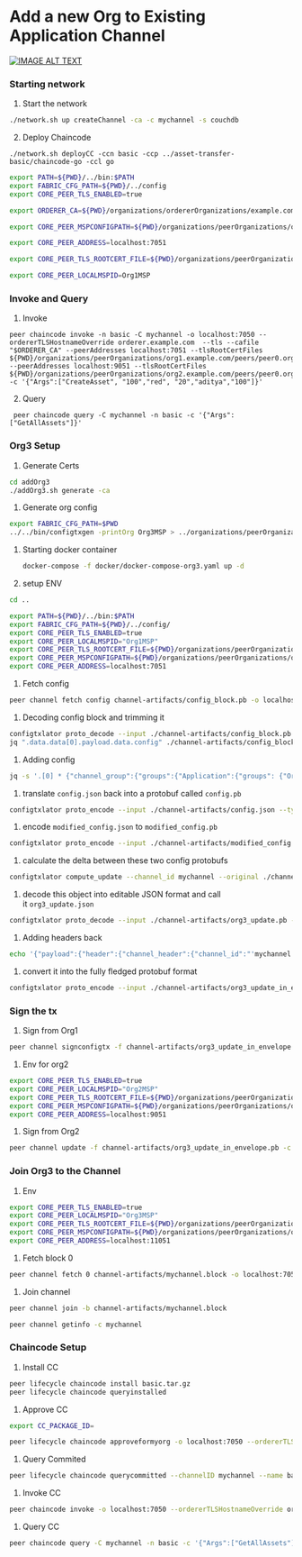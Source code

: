 # Add a new Org to Existing Application Channel

[![IMAGE ALT TEXT](http://img.youtube.com/vi/C0unM4XuIoM/0.jpg)](http://www.youtube.com/watch?v=C0unM4XuIoM "Video Tutorial")

### Starting network

1. Start the network

```bash
./network.sh up createChannel -ca -c mychannel -s couchdb
```

2. Deploy Chaincode

```
./network.sh deployCC -ccn basic -ccp ../asset-transfer-basic/chaincode-go -ccl go
```

```bash
export PATH=${PWD}/../bin:$PATH
export FABRIC_CFG_PATH=${PWD}/../config
export CORE_PEER_TLS_ENABLED=true

export ORDERER_CA=${PWD}/organizations/ordererOrganizations/example.com/orderers/orderer.example.com/msp/tlscacerts/tlsca.example.com-cert.pem

export CORE_PEER_MSPCONFIGPATH=${PWD}/organizations/peerOrganizations/org1.example.com/users/Admin@org1.example.com/msp

export CORE_PEER_ADDRESS=localhost:7051

export CORE_PEER_TLS_ROOTCERT_FILE=${PWD}/organizations/peerOrganizations/org1.example.com/peers/peer0.org1.example.com/tls/ca.crt

export CORE_PEER_LOCALMSPID=Org1MSP
```

### Invoke and Query

1. Invoke

```
peer chaincode invoke -n basic -C mychannel -o localhost:7050 --ordererTLSHostnameOverride orderer.example.com  --tls --cafile "$ORDERER_CA" --peerAddresses localhost:7051 --tlsRootCertFiles ${PWD}/organizations/peerOrganizations/org1.example.com/peers/peer0.org1.example.com/tls/ca.crt --peerAddresses localhost:9051 --tlsRootCertFiles ${PWD}/organizations/peerOrganizations/org2.example.com/peers/peer0.org2.example.com/tls/ca.crt  -c '{"Args":["CreateAsset", "100","red", "20","aditya","100"]}'
```

2. Query

```
 peer chaincode query -C mychannel -n basic -c '{"Args":["GetAllAssets"]}'
```

### Org3 Setup

1. Generate Certs

```bash
cd addOrg3
./addOrg3.sh generate -ca
```

1. Generate org config

```bash
export FABRIC_CFG_PATH=$PWD
../../bin/configtxgen -printOrg Org3MSP > ../organizations/peerOrganizations/org3.example.com/org3.json
```

1. Starting docker container

   ```bash
   docker-compose -f docker/docker-compose-org3.yaml up -d
   ```

2. setup ENV

```bash
cd ..

export PATH=${PWD}/../bin:$PATH
export FABRIC_CFG_PATH=${PWD}/../config/
export CORE_PEER_TLS_ENABLED=true
export CORE_PEER_LOCALMSPID="Org1MSP"
export CORE_PEER_TLS_ROOTCERT_FILE=${PWD}/organizations/peerOrganizations/org1.example.com/peers/peer0.org1.example.com/tls/ca.crt
export CORE_PEER_MSPCONFIGPATH=${PWD}/organizations/peerOrganizations/org1.example.com/users/Admin@org1.example.com/msp
export CORE_PEER_ADDRESS=localhost:7051
```

1. Fetch config

```bash
peer channel fetch config channel-artifacts/config_block.pb -o localhost:7050 --ordererTLSHostnameOverride orderer.example.com -c mychannel --tls --cafile ${PWD}/organizations/ordererOrganizations/example.com/orderers/orderer.example.com/msp/tlscacerts/tlsca.example.com-cert.pem
```

1. Decoding config block and trimming it

```bash
configtxlator proto_decode --input ./channel-artifacts/config_block.pb --type common.Block --output ./channel-artifacts/config_block.json
jq ".data.data[0].payload.data.config" ./channel-artifacts/config_block.json > ./channel-artifacts/config.json
```

1. Adding config

```bash
jq -s '.[0] * {"channel_group":{"groups":{"Application":{"groups": {"Org3MSP":.[1]}}}}}' ./channel-artifacts/config.json ./organizations/peerOrganizations/org3.example.com/org3.json > ./channel-artifacts/modified_config.json
```

1. translate `config.json` back into a protobuf called `config.pb`

```bash
configtxlator proto_encode --input ./channel-artifacts/config.json --type common.Config --output ./channel-artifacts/config.pb
```

1. encode `modified_config.json` to `modified_config.pb`

```bash
configtxlator proto_encode --input ./channel-artifacts/modified_config.json --type common.Config --output ./channel-artifacts/modified_config.pb
```

1. calculate the delta between these two config protobufs

```bash
configtxlator compute_update --channel_id mychannel --original ./channel-artifacts/config.pb --updated ./channel-artifacts/modified_config.pb --output ./channel-artifacts/org3_update.pb
```

1. decode this object into editable JSON format and call it `org3_update.json`

```bash
configtxlator proto_decode --input ./channel-artifacts/org3_update.pb --type common.ConfigUpdate --output ./channel-artifacts/org3_update.json
```

1. Adding headers back

```bash
echo '{"payload":{"header":{"channel_header":{"channel_id":"'mychannel'", "type":2}},"data":{"config_update":'$(cat ./channel-artifacts/org3_update.json)'}}}' | jq . > ./channel-artifacts/org3_update_in_envelope.json
```

1. convert it into the fully fledged protobuf format

```bash
configtxlator proto_encode --input ./channel-artifacts/org3_update_in_envelope.json --type common.Envelope --output ./channel-artifacts/org3_update_in_envelope.pb
```

### Sign the tx

1. Sign from Org1

```bash
peer channel signconfigtx -f channel-artifacts/org3_update_in_envelope.pb
```

1. Env for org2

```bash
export CORE_PEER_TLS_ENABLED=true
export CORE_PEER_LOCALMSPID="Org2MSP"
export CORE_PEER_TLS_ROOTCERT_FILE=${PWD}/organizations/peerOrganizations/org2.example.com/peers/peer0.org2.example.com/tls/ca.crt
export CORE_PEER_MSPCONFIGPATH=${PWD}/organizations/peerOrganizations/org2.example.com/users/Admin@org2.example.com/msp
export CORE_PEER_ADDRESS=localhost:9051
```

1. Sign from Org2

```bash
peer channel update -f channel-artifacts/org3_update_in_envelope.pb -c mychannel -o localhost:7050 --ordererTLSHostnameOverride orderer.example.com --tls --cafile ${PWD}/organizations/ordererOrganizations/example.com/orderers/orderer.example.com/msp/tlscacerts/tlsca.example.com-cert.pem
```

### **Join Org3 to the Channel**

1. Env

```bash
export CORE_PEER_TLS_ENABLED=true
export CORE_PEER_LOCALMSPID="Org3MSP"
export CORE_PEER_TLS_ROOTCERT_FILE=${PWD}/organizations/peerOrganizations/org3.example.com/peers/peer0.org3.example.com/tls/ca.crt
export CORE_PEER_MSPCONFIGPATH=${PWD}/organizations/peerOrganizations/org3.example.com/users/Admin@org3.example.com/msp
export CORE_PEER_ADDRESS=localhost:11051
```

1. Fetch block 0

```bash
peer channel fetch 0 channel-artifacts/mychannel.block -o localhost:7050 --ordererTLSHostnameOverride orderer.example.com -c mychannel --tls --cafile ${PWD}/organizations/ordererOrganizations/example.com/orderers/orderer.example.com/msp/tlscacerts/tlsca.example.com-cert.pem
```

1. Join channel

```bash
peer channel join -b channel-artifacts/mychannel.block

peer channel getinfo -c mychannel
```

### Chaincode Setup

1. Install CC

```bash
peer lifecycle chaincode install basic.tar.gz
peer lifecycle chaincode queryinstalled
```

1. Approve CC

```bash
export CC_PACKAGE_ID=

peer lifecycle chaincode approveformyorg -o localhost:7050 --ordererTLSHostnameOverride orderer.example.com --tls --cafile ${PWD}/organizations/ordererOrganizations/example.com/orderers/orderer.example.com/msp/tlscacerts/tlsca.example.com-cert.pem --channelID mychannel --name basic --version 1.0 --package-id $CC_PACKAGE_ID --sequence 1
```

1. Query Commited

```bash
peer lifecycle chaincode querycommitted --channelID mychannel --name basic --cafile ${PWD}/organizations/ordererOrganizations/example.com/orderers/orderer.example.com/msp/tlscacerts/tlsca.example.com-cert.pem
```

1. Invoke CC

```bash
peer chaincode invoke -o localhost:7050 --ordererTLSHostnameOverride orderer.example.com --tls --cafile ${PWD}/organizations/ordererOrganizations/example.com/orderers/orderer.example.com/msp/tlscacerts/tlsca.example.com-cert.pem -C mychannel -n basic --peerAddresses localhost:9051 --tlsRootCertFiles ${PWD}/organizations/peerOrganizations/org2.example.com/peers/peer0.org2.example.com/tls/ca.crt --peerAddresses localhost:11051 --tlsRootCertFiles ${PWD}/organizations/peerOrganizations/org3.example.com/peers/peer0.org3.example.com/tls/ca.crt -c '{"function":"InitLedger","Args":[]}'
```

1. Query CC

```bash
peer chaincode query -C mychannel -n basic -c '{"Args":["GetAllAssets"]}'
```
